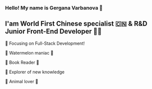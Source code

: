 ### Hello! My name is Gergana Varbanova 👩
## I'am World First Chinese specialist 🇨🇳 & R&D Junior Front-End Developer 👩‍💻
:dart: Focusing on Full-Stack Development!

:watermelon:  Watermelon maniac 🍉 <br>

📘 Book Reader 📘 <br>

:book: Explorer of new knowledge <br>

:dog: Animal lover :panda_face:






